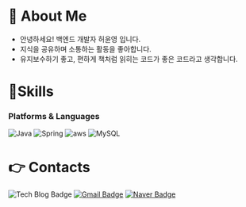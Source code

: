 # 👋 About Me
- 안녕하세요! 백엔드 개발자 허윤영 입니다.
- 지식을 공유하며 소통하는 활동을 좋아합니다.
- 유지보수하기 좋고, 편하게 책처럼 읽히는 코드가 좋은 코드라고 생각합니다.


# 💪Skills
### Platforms & Languages
![Java](https://img.shields.io/badge/Java-007396.svg?&style=for-the-badge&logo=Java&logoColor=white)
![Spring](https://img.shields.io/badge/Spring-6DB33F.svg?&style=for-the-badge&logo=Spring&logoColor=white)
![aws](https://img.shields.io/badge/aws-ff9901.svg?&style=for-the-badge&logo=amazonaws&logoColor=white)
![MySQL](https://img.shields.io/badge/MySQL-4479A1.svg?&style=for-the-badge&logo=MySQL&logoColor=white)
 
 
# 👉 Contacts
![Tech Blog Badge](http://img.shields.io/badge/-Notion-black?style=flat-square&logo=notion)
[![Gmail Badge](https://img.shields.io/badge/Gmail-d14836?style=flat-square&logo=Gmail&logoColor=white&link=mailto:heoyounyoung95@gmail.com)](mailto:heoyounyoung95@gmail.com)
[![Naver Badge](https://img.shields.io/badge/Naver-03C75A?style=flat-square&logo=Naver&logoColor=white&link=mailto:gjdbs2597@naver.com)](mailto:gjdbs2597@naver.com)
